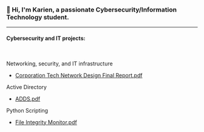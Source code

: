 ### 👋 Hi, I'm Karien, a passionate Cybersecurity/Information Technology student.
--------------------------------------------------------------------------------
#### Cybersecurity and IT projects:
<br/>

Networking, security, and IT infrastructure
* [Corporation Tech Network Design Final Report.pdf](https://github.com/KarienWB/KarienWB/files/10463409/Corporation.Tech.Network.Design.Final.Report.pdf)

Active Directory
* [ADDS.pdf](https://github.com/KarienWB/KarienWB/files/10463358/ADDS.pdf)

Python Scripting
* [File Integrity Monitor.pdf](https://github.com/KarienWB/KarienWB/files/10422651/File.Integrity.Monitor.pdf)





